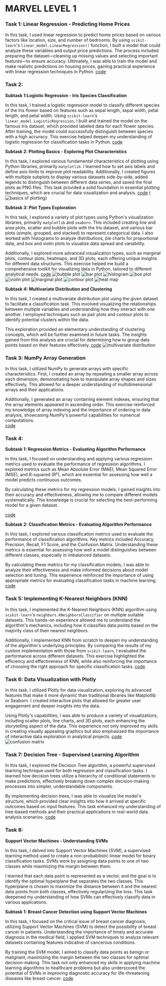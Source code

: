 # MARVEL LEVEL 1



### Task 1: Linear Regression - Predicting Home Prices

In this task, I used linear regression to predict home prices based on various factors like location, size, and number of bedrooms. By using `scikit-learn`'s `linear_model.LinearRegression()` function, I built a model that could analyze these variables and output price predictions. The process included preparing the dataset—cleaning up missing values and selecting important features—to ensure accuracy. Ultimately, I was able to train the model and make realistic predictions on housing prices, gaining practical experience with linear regression techniques in Python.
[code](https://github.com/sudharshanhegde/marvelLevel1Coursework/blob/main/linearRegression.py)

### Task 2: 

**Subtask 1:Logistic Regression - Iris Species Classification**

In this task, I trained a logistic regression model to classify different species of the Iris flower based on features such as sepal length, sepal width, petal length, and petal width. Using `scikit-learn`'s `linear_model.LogisticRegression`, I built and trained the model on the famous Iris dataset, which provided labeled data for each flower species. After training, the model could successfully distinguish between species with a high accuracy. This exercise helped deepen my understanding of logistic regression for classification tasks in Python.
[code](https://github.com/sudharshanhegde/marvelLevel1Coursework/blob/main/logisticRegression.py)

**Subtask 2: Plotting Basics - Exploring Plot Characteristics**

In this task, I explored various fundamental characteristics of plotting using Python libraries, primarily `matplotlib`. I learned how to set axis labels and define axis limits to improve plot readability. Additionally, I created figures with multiple subplots to display various datasets side-by-side, added legends to distinguish between different data series, and saved the final plots as PNG files. This task provided a solid foundation in essential plotting techniques, which are crucial for data visualization and analysis.
[code](https://github.com/sudharshanhegde/marvelLevel1Coursework/blob/main/plot.py)
(![basics of plotting](https://github.com/sudharshanhegde/marvelLevel1Coursework/blob/main/output_image_5-1.png))


**Subtask 3: Plot Types Exploration**

In this task, I explored a variety of plot types using Python's visualization libraries, primarily `matplotlib` and `seaborn`. This included creating line and area plots, scatter and bubble plots with the Iris dataset, and various bar plots (simple, grouped, and stacked) to represent categorical data. I also worked with histograms to analyze distributions, pie charts for proportional data, and box and violin plots to visualize data spread and variability.

Additionally, I explored more advanced visualization types, such as marginal plots, contour plots, heatmaps, and 3D plots, each offering unique insights for different data structures. This exercise helped me build a comprehensive toolkit for visualizing data in Python, tailored to different analytical needs.
[code](https://github.com/sudharshanhegde/marvelLevel1Coursework/blob/main/differentplots.py)
![bubble plot](https://github.com/sudharshanhegde/marvelLevel1Coursework/blob/main/output_image_9-1.png)
![bar plot](https://github.com/sudharshanhegde/marvelLevel1Coursework/blob/main/output_image_10-1.png)
![histogram](https://github.com/sudharshanhegde/marvelLevel1Coursework/blob/main/output_image_11-1.png)
![box plot](https://github.com/sudharshanhegde/marvelLevel1Coursework/blob/main/output_image_12-1.png)
![violin plot](https://github.com/sudharshanhegde/marvelLevel1Coursework/blob/main/output_image_13-1.png)
![marginal plot](https://github.com/sudharshanhegde/marvelLevel1Coursework/blob/main/output_image_14-1.png)
![contour plot](https://github.com/sudharshanhegde/marvelLevel1Coursework/blob/main/output_image_15-1.png)
![heat map](https://github.com/sudharshanhegde/marvelLevel1Coursework/blob/main/output_image_16-1.png)


**Subtask 4: Multivariate Distribution and Clustering**

In this task, I created a multivariate distribution plot using the given dataset to facilitate a classification task. This involved visualizing the relationships between multiple variables and understanding how they interact with one another. I employed techniques such as pair plots and contour plots to identify potential clusters within the data. 

This exploration provided an elementary understanding of clustering concepts, which will be further examined in future tasks. The insights gained from this analysis are crucial for determining how to group data points based on their features effectively.
[code](https://github.com/sudharshanhegde/marvelLevel1Coursework/blob/main/multivariateDistribution.py) 
![multivariate distribution](https://github.com/sudharshanhegde/marvelLevel1Coursework/blob/main/output_image_18-1.png)

### Task 3: NumPy Array Generation

In this task, I utilized NumPy to generate arrays with specific characteristics. First, I created an array by repeating a smaller array across each dimension, demonstrating how to manipulate array shapes and sizes effectively. This allowed for a deeper understanding of multidimensional arrays and their applications.

Additionally, I generated an array containing element indexes, ensuring that the array elements appeared in ascending order. This exercise reinforced my knowledge of array indexing and the importance of ordering in data analysis, showcasing NumPy's powerful capabilities for numerical computations.       
[code](https://github.com/sudharshanhegde/marvelLevel1Coursework/blob/main/numpySmallArray.py) 

### Task 4:

**Subtask 1: Regression Metrics - Evaluating Algorithm Performance**

In this task, I focused on understanding and applying various regression metrics used to evaluate the performance of regression algorithms. I explored metrics such as Mean Absolute Error (MAE), Mean Squared Error (MSE), and R-squared (R²), which are essential for assessing how well a model predicts continuous outcomes. 

By calculating these metrics for my regression models, I gained insights into their accuracy and effectiveness, allowing me to compare different models systematically. This knowledge is crucial for selecting the best-performing model for a given dataset.

[ code ](https://github.com/sudharshanhegde/marvelLevel1Coursework/blob/main/regressionMetrics.py) 


**Subtask 2: Classification Metrics - Evaluating Algorithm Performance**

In this task, I explored various classification metrics used to evaluate the performance of classification algorithms. Key metrics included Accuracy, Precision, Recall, F1 Score, and the Confusion Matrix. Understanding these metrics is essential for assessing how well a model distinguishes between different classes, especially in imbalanced datasets.

By calculating these metrics for my classification models, I was able to analyze their effectiveness and make informed decisions about model selection and tuning. This experience reinforced the importance of using appropriate metrics for evaluating classification tasks in machine learning.
[code ](https://github.com/sudharshanhegde/marvelLevel1Coursework/blob/main/classificationMetrics.py) 

### Task 5: Implementing K-Nearest Neighbors (KNN)

In this task, I implemented the K-Nearest Neighbors (KNN) algorithm using `scikit-learn`'s `neighbors.KNeighborsClassifier` on multiple suitable datasets. This hands-on experience allowed me to understand the algorithm's mechanics, including how it classifies data points based on the majority class of their nearest neighbors.

Additionally, I implemented KNN from scratch to deepen my understanding of the algorithm's underlying principles. By comparing the results of my custom implementation with those from `scikit-learn`, I evaluated the performance across different datasets. This exercise highlighted the efficiency and effectiveness of KNN, while also reinforcing the importance of choosing the right approach for specific classification tasks.
[code ](https://github.com/sudharshanhegde/marvelLevel1Coursework/blob/main/KNNwithSciKitComparision.py)

### Task 6: Data Visualization with Plotly

In this task, I utilized Plotly for data visualization, exploring its advanced features that make it more dynamic than traditional libraries like Matplotlib or Seaborn. I created interactive plots that allowed for greater user engagement and deeper insights into the data. 

Using Plotly's capabilities, I was able to produce a variety of visualizations, including scatter plots, line charts, and 3D plots, each enhancing the storytelling aspect of the data. This experience not only improved my skills in creating visually appealing graphics but also emphasized the importance of interactive data exploration in analytical projects.
[code](https://github.com/sudharshanhegde/marvelLevel1Coursework/blob/main/plotly.py) 
![confusion matrix](https://github.com/sudharshanhegde/marvelLevel1Coursework/blob/main/output_image_31-1.png)

### Task 7: Decision Tree - Supervised Learning Algorithm

In this task, I explored the Decision Tree algorithm, a powerful supervised learning technique used for both regression and classification tasks. I learned how decision trees utilize a hierarchy of conditional statements to make predictions, effectively breaking down complex decision-making processes into simpler, understandable components. 

By implementing decision trees, I was able to visualize the model's structure, which provided clear insights into how it arrived at specific outcomes based on input features. This task enhanced my understanding of tree-based methods and their practical applications in real-world data analysis scenarios.
[code](https://github.com/sudharshanhegde/marvelLevel1Coursework/blob/main/decisionTree.py) 

### Task 8: 
**Support Vector Machines - Understanding SVMs**

In this task, I delved into Support Vector Machines (SVM), a supervised learning method used to create a non-probabilistic linear model for binary classification tasks. SVMs work by assigning data points to one of two classes while maximizing the margin between them. 

I learned that each data point is represented as a vector, and the goal is to identify the optimal hyperplane that separates the two classes. This hyperplane is chosen to maximize the distance between it and the nearest data points from both classes, effectively regularizing the loss. This task deepened my understanding of how SVMs can effectively classify data in various applications.

**Subtask 1: Breast Cancer Detection using Support Vector Machines**

In this task, I focused on the critical issue of breast cancer diagnosis, utilizing Support Vector Machines (SVM) to detect the possibility of breast cancer in patients. Understanding the importance of timely and accurate diagnosis in the medical field, I applied SVM techniques to analyze relevant datasets containing features indicative of cancerous conditions.

By training the SVM model, I aimed to classify data points as benign or malignant, maximizing the margin between the two classes for optimal decision-making. This task not only enhanced my skills in applying machine learning algorithms to healthcare problems but also underscored the potential of SVMs in improving diagnostic accuracy for life-threatening diseases like breast cancer.
[code](https://github.com/sudharshanhegde/marvelLevel1Coursework/blob/main/SupportVectorMachineBreastCancer.py)









